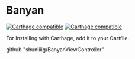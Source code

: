 # Banyan

[![Carthage compatible](https://img.shields.io/badge/language-swift4.2-4BC51D.svg?style=flat)](https://github.com/hsylife/SwiftyPickerPopover)
[![Carthage compatible](https://img.shields.io/badge/Carthage-compatible-4BC51D.svg?style=flat)](https://github.com/hsylife/SwiftyPickerPopover)

For Installing with Carthage, add it to your Cartfile.

github "shuniiiig/BanyanViewController"

